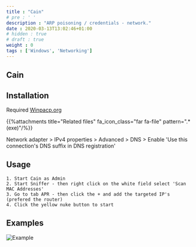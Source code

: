 ```yaml
---
title : "Cain"
# pre : ' '
description : "ARP poisoning / credentials - network."
date : 2020-03-13T13:02:46+01:00
# hidden : true
# draft : true
weight : 0
tags : ['Windows', 'Networking']
---
```


## Cain

## Installation

Required [Winpacp.org](https://www.winpcap.org/install/bin/WinPcap_4_1_3.exe)

{{%attachments title="Related files" fa_icon_class="far fa-file" pattern=".*(exe)"/%}}

Network adapter > IPv4 properties > Advanced > DNS > Enable 'Use this connection's DNS suffix in DNS registration'

## Usage

```plain
1. Start Cain as Admin
2. Start Sniffer - then right click on the white field select 'Scan MAC Addresses'
3. Go to tab APR - then click the + and add the targeted IP's (prefered the router)
4. Click the yellow nuke button to start
```

## Examples

![Example](images/example.png)
